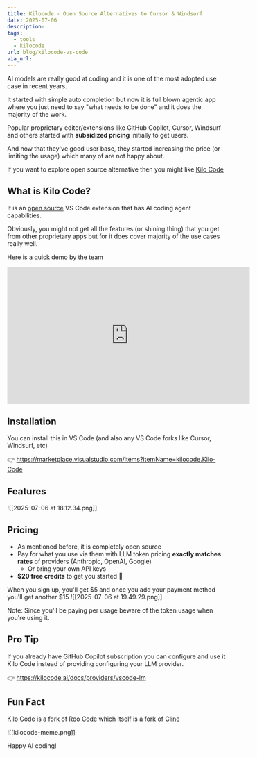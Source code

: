 ```yaml
---
title: Kilocode - Open Source Alternatives to Cursor & Windsurf
date: 2025-07-06
description: 
tags:
  - tools
  - kilocode
url: blog/kilocode-vs-code
via_url:
---
```

AI models are really good at coding and it is one of the most adopted use case in recent years.

It started with simple auto completion but now it is full blown agentic app where you just need to say "what needs to be done" and it does the majority of the work.

Popular proprietary editor/extensions like GitHub Copilot, Cursor, Windsurf and others started with **subsidized pricing** initially to get users. 

And now that they've good user base, they started increasing the price (or limiting the usage) which many of are not happy about.

If you want to explore open source alternative then you might like [Kilo Code](https://kilocode.ai/)

## What is Kilo Code?
It is an [open source](https://github.com/Kilo-Org/kilocode) VS Code extension that has AI coding agent capabilities.

Obviously, you might not get all the features (or shining thing) that you get from other proprietary apps but for it does cover majority of the use cases really well.

Here is a quick demo by the team

<iframe width="560" height="315" src="https://www.youtube-nocookie.com/embed/MfuCYNaPWTQ?si=8FCq3uZXnfPaFtO9" title="YouTube video player" frameborder="0" allow="accelerometer; autoplay; clipboard-write; encrypted-media; gyroscope; picture-in-picture; web-share" referrerpolicy="strict-origin-when-cross-origin" allowfullscreen></iframe>


## Installation
You can install this in VS Code (and also any VS Code forks like Cursor, Windsurf, etc)

👉 https://marketplace.visualstudio.com/items?itemName=kilocode.Kilo-Code

## Features

![[2025-07-06 at 18.12.34.png]]

## Pricing
- As mentioned before, it is completely open source
- Pay for what you use via them with LLM token pricing **exactly matches rates** of providers (Anthropic, OpenAI, Google) 
	- Or bring your own API keys
- **$20 free credits** to get you started 🤑

When you sign up, you'll get $5 and once you add your payment method you'll get another $15
![[2025-07-06 at 19.49.29.png]]


Note: Since you'll be paying per usage beware of the token usage when you're using it.
## Pro Tip
If you already have GitHub Copilot subscription you can configure and use it Kilo Code instead of providing configuring your LLM provider. 

👉 https://kilocode.ai/docs/providers/vscode-lm
## Fun Fact
Kilo Code is a fork of [Roo Code](https://roocode.com/) which itself is a fork of [Cline](https://cline.bot/)

![[kilocode-meme.png]]

Happy AI coding!